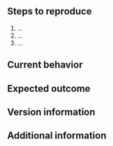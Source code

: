 <!--
Please search the issue tracker for existing bug reports before
submitting your own.
-->

## Steps to reproduce
<!--
  Please explain the sequence of actions necessary to reproduce
  the bug
-->

 1. ...
 2. ...
 3. ...

<!--
  Posting the minimum steps required to reproduce your issue
  starting from an empty project helps us fix the issue quickly.
-->

## Current behavior
<!--
  Please describe the current behaviour
-->

## Expected outcome
<!--
  Please describe the expected outcome
-->

## Version information
<!--
  Click Help -> About Zrythm to view version information.

  Alternatively, post the output of `zrythm_launch --version`.

  Please mention where you obtained Zrythm (did you use our
  installers, did you build it yourself, or did you obtain it
  from your distribution?)
-->

## Additional information
<!--
 - Screenshots and/or screen recordings
 - Warnings or message printed on the terminal, or the last 100 lines of the log file
 - Backtrace, if available
 - Debug information foud in Help -> About Zrythm -> Troubleshooting -> Debugging information
-->


